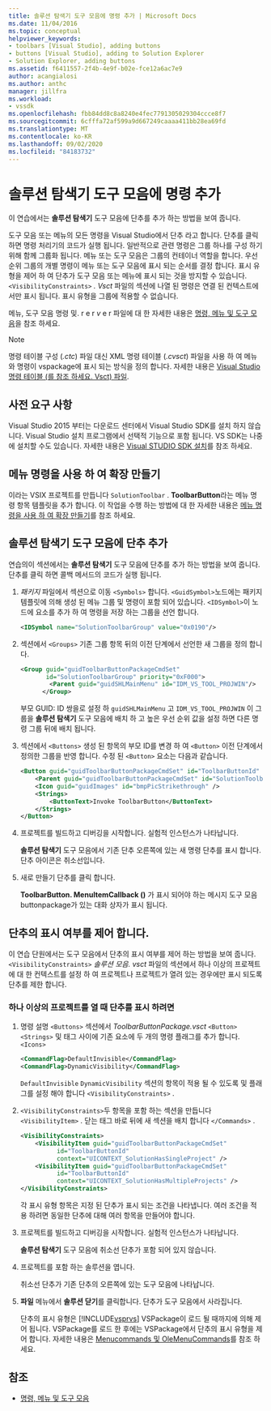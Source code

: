 ```yaml
---
title: 솔루션 탐색기 도구 모음에 명령 추가 | Microsoft Docs
ms.date: 11/04/2016
ms.topic: conceptual
helpviewer_keywords:
- toolbars [Visual Studio], adding buttons
- buttons [Visual Studio], adding to Solution Explorer
- Solution Explorer, adding buttons
ms.assetid: f6411557-2f4b-4e9f-b02e-fce12a6ac7e9
author: acangialosi
ms.author: anthc
manager: jillfra
ms.workload:
- vssdk
ms.openlocfilehash: fbb84dd8c8a8240e4fec7791305029304ccce8f7
ms.sourcegitcommit: 6cfffa72af599a9d667249caaaa411bb28ea69fd
ms.translationtype: MT
ms.contentlocale: ko-KR
ms.lasthandoff: 09/02/2020
ms.locfileid: "84183732"
---
```

# <a name="add-a-command-to-the-solution-explorer-toolbar"></a>솔루션 탐색기 도구 모음에 명령 추가
이 연습에서는 **솔루션 탐색기** 도구 모음에 단추를 추가 하는 방법을 보여 줍니다.

 도구 모음 또는 메뉴의 모든 명령을 Visual Studio에서 단추 라고 합니다. 단추를 클릭 하면 명령 처리기의 코드가 실행 됩니다. 일반적으로 관련 명령은 그룹 하나를 구성 하기 위해 함께 그룹화 됩니다. 메뉴 또는 도구 모음은 그룹의 컨테이너 역할을 합니다. 우선 순위 그룹의 개별 명령이 메뉴 또는 도구 모음에 표시 되는 순서를 결정 합니다. 표시 유형을 제어 하 여 단추가 도구 모음 또는 메뉴에 표시 되는 것을 방지할 수 있습니다. `<VisibilityConstraints>` *. Vsct* 파일의 섹션에 나열 된 명령은 연결 된 컨텍스트에서만 표시 됩니다. 표시 유형을 그룹에 적용할 수 없습니다.

 메뉴, 도구 모음 명령 및. r e r *v* e r 파일에 대 한 자세한 내용은 [명령, 메뉴 및 도구 모음](../extensibility/internals/commands-menus-and-toolbars.md)을 참조 하세요.

> [!NOTE]
> 명령 테이블 구성 (*.ctc*) 파일 대신 XML 명령 테이블 (*.cvsct*) 파일을 사용 하 여 메뉴와 명령이 vspackage에 표시 되는 방식을 정의 합니다. 자세한 내용은 [Visual Studio 명령 테이블 (를 참조 하세요. Vsct) 파일](../extensibility/internals/visual-studio-command-table-dot-vsct-files.md).

## <a name="prerequisites"></a>사전 요구 사항
 Visual Studio 2015 부터는 다운로드 센터에서 Visual Studio SDK를 설치 하지 않습니다. Visual Studio 설치 프로그램에서 선택적 기능으로 포함 됩니다. VS SDK는 나중에 설치할 수도 있습니다. 자세한 내용은 [Visual STUDIO SDK 설치](../extensibility/installing-the-visual-studio-sdk.md)를 참조 하세요.

## <a name="create-an-extension-with-a-menu-command"></a>메뉴 명령을 사용 하 여 확장 만들기
 이라는 VSIX 프로젝트를 만듭니다 `SolutionToolbar` . **ToolbarButton**라는 메뉴 명령 항목 템플릿을 추가 합니다. 이 작업을 수행 하는 방법에 대 한 자세한 내용은 [메뉴 명령을 사용 하 여 확장 만들기](../extensibility/creating-an-extension-with-a-menu-command.md)를 참조 하세요.

## <a name="add-a-button-to-the-solution-explorer-toolbar"></a>솔루션 탐색기 도구 모음에 단추 추가
 연습의이 섹션에서는 **솔루션 탐색기** 도구 모음에 단추를 추가 하는 방법을 보여 줍니다. 단추를 클릭 하면 콜백 메서드의 코드가 실행 됩니다.

1. *패키지* 파일에서 섹션으로 이동 `<Symbols>` 합니다. `<GuidSymbol>`노드에는 패키지 템플릿에 의해 생성 된 메뉴 그룹 및 명령이 포함 되어 있습니다. `<IDSymbol>`이 노드에 요소를 추가 하 여 명령을 저장 하는 그룹을 선언 합니다.

    ```xml
    <IDSymbol name="SolutionToolbarGroup" value="0x0190"/>
    ```

2. 섹션에서 `<Groups>` 기존 그룹 항목 뒤의 이전 단계에서 선언한 새 그룹을 정의 합니다.

    ```xml
    <Group guid="guidToolbarButtonPackageCmdSet"
           id="SolutionToolbarGroup" priority="0xF000">
            <Parent guid="guidSHLMainMenu" id="IDM_VS_TOOL_PROJWIN"/>
          </Group>
    ```

     부모 GUID: ID 쌍을로 설정 하 `guidSHLMainMenu` 고 `IDM_VS_TOOL_PROJWIN` 이 그룹을 **솔루션 탐색기** 도구 모음에 배치 하 고 높은 우선 순위 값을 설정 하면 다른 명령 그룹 뒤에 배치 됩니다.

3. 섹션에서 `<Buttons>` 생성 된 항목의 부모 ID를 변경 하 여 `<Button>` 이전 단계에서 정의한 그룹을 반영 합니다. 수정 된 `<Button>` 요소는 다음과 같습니다.

    ```xml
    <Button guid="guidToolbarButtonPackageCmdSet" id="ToolbarButtonId" priority="0x0100" type="Button">
        <Parent guid="guidToolbarButtonPackageCmdSet" id="SolutionToolbarGroup" />
        <Icon guid="guidImages" id="bmpPicStrikethrough" />
        <Strings>
            <ButtonText>Invoke ToolbarButton</ButtonText>
        </Strings>
    </Button>
    ```

4. 프로젝트를 빌드하고 디버깅을 시작합니다. 실험적 인스턴스가 나타납니다.

     **솔루션 탐색기** 도구 모음에서 기존 단추 오른쪽에 있는 새 명령 단추를 표시 합니다. 단추 아이콘은 취소선입니다.

5. 새로 만들기 단추를 클릭 합니다.

     **ToolbarButton. MenuItemCallback ()** 가 표시 되어야 하는 메시지 도구 모음 buttonpackage가 있는 대화 상자가 표시 됩니다.

## <a name="control-the-visibility-of-a-button"></a>단추의 표시 여부를 제어 합니다.
 이 연습 단원에서는 도구 모음에서 단추의 표시 여부를 제어 하는 방법을 보여 줍니다. `<VisibilityConstraints>` *솔루션 모음. vsct* 파일의 섹션에서 하나 이상의 프로젝트에 대 한 컨텍스트를 설정 하 여 프로젝트나 프로젝트가 열려 있는 경우에만 표시 되도록 단추를 제한 합니다.

### <a name="to-display-a-button-when-one-or-more-projects-are-open"></a>하나 이상의 프로젝트를 열 때 단추를 표시 하려면

1. 명령 설명 `<Buttons>` 섹션에서 *ToolbarButtonPackage.vsct* `<Button>` `<Strings>` 및 태그 사이에 기존 요소에 두 개의 명령 플래그를 추가 합니다. `<Icons>`

   ```xml
   <CommandFlag>DefaultInvisible</CommandFlag>
   <CommandFlag>DynamicVisibility</CommandFlag>
   ```

    `DefaultInvisible` `DynamicVisibility` 섹션의 항목이 적용 될 수 있도록 및 플래그를 설정 해야 합니다 `<VisibilityConstraints>` .

2. `<VisibilityConstraints>`두 항목을 포함 하는 섹션을 만듭니다 `<VisibilityItem>` . 닫는 태그 바로 뒤에 새 섹션을 배치 합니다 `</Commands>` .

   ```xml
   <VisibilityConstraints>
       <VisibilityItem guid="guidToolbarButtonPackageCmdSet"
             id="ToolbarButtonId"
             context="UICONTEXT_SolutionHasSingleProject" />
       <VisibilityItem guid="guidToolbarButtonPackageCmdSet"
             id="ToolbarButtonId"
             context="UICONTEXT_SolutionHasMultipleProjects" />
   </VisibilityConstraints>
   ```

    각 표시 유형 항목은 지정 된 단추가 표시 되는 조건을 나타냅니다. 여러 조건을 적용 하려면 동일한 단추에 대해 여러 항목을 만들어야 합니다.

3. 프로젝트를 빌드하고 디버깅을 시작합니다. 실험적 인스턴스가 나타납니다.

    **솔루션 탐색기** 도구 모음에 취소선 단추가 포함 되어 있지 않습니다.

4. 프로젝트를 포함 하는 솔루션을 엽니다.

    취소선 단추가 기존 단추의 오른쪽에 있는 도구 모음에 나타납니다.

5. **파일** 메뉴에서 **솔루션 닫기**를 클릭합니다. 단추가 도구 모음에서 사라집니다.

   단추의 표시 유형은 [!INCLUDE[vsprvs](../code-quality/includes/vsprvs_md.md)] VSPackage이 로드 될 때까지에 의해 제어 됩니다. VSPackage를 로드 한 후에는 VSPackage에서 단추의 표시 유형을 제어 합니다.  자세한 내용은 [Menucommands 및 OleMenuCommands](/visualstudio/misc/menucommands-vs-olemenucommands?view=vs-2015)를 참조 하세요.

## <a name="see-also"></a>참조
- [명령, 메뉴 및 도구 모음](../extensibility/internals/commands-menus-and-toolbars.md)
